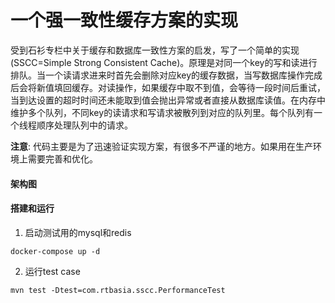 # 一个强一致性缓存方案的实现

受到石衫专栏中关于缓存和数据库一致性方案的启发，写了一个简单的实现(SSCC=Simple Strong Consistent Cache)。原理是对同一个key的写和读进行排队。当一个读请求进来时首先会删除对应key的缓存数据，当写数据库操作完成后会将新值填回缓存。对读操作，如果缓存中取不到值，会等待一段时间后重试，当到达设置的超时时间还未能取到值会抛出异常或者直接从数据库读值。在内存中维护多个队列，不同key的读请求和写请求被散列到对应的队列里。每个队列有一个线程顺序处理队列中的请求。

**注意**: 代码主要是为了迅速验证实现方案，有很多不严谨的地方。如果用在生产环境上需要完善和优化。

#### 架构图



#### 搭建和运行

1. 启动测试用的mysql和redis

```shell
docker-compose up -d
```
2. 运行test case

```shell
mvn test -Dtest=com.rtbasia.sscc.PerformanceTest
```







